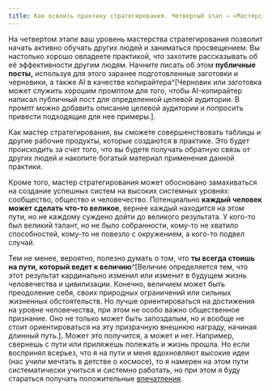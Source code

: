 ```yaml
---
title: Как освоить практику стратегирования. Четвертый этап – «Мастерство»
---
```


На четвертом этапе ваш уровень мастерства стратегирования позволит
начать активно обучать других людей и заниматься просвещением. Вы
настолько хорошо овладеете практикой, что захотите рассказывать об её
эффективности другим людям. Начните писать об этом **публичные посты,**
используя для этого заранее подготовленные заготовки и черновики, а
также AI в качестве копирайтера^[Черновик или заготовка
может служить хорошим промптом для того, чтобы AI-копирайтер написал
публичный пост для определенной целевой аудитории. В промпт можно
добавить описание целевой аудитории и попросить привести подходящие для
нее примеры.].

Как мастер стратегирования, вы сможете совершенствовать таблицы и другие
рабочие продукты, которые создаются в практике. Это будет происходить за
счет того, что вы будете получать обратную связь от других людей и
накопите богатый материал применения данной практики.

Кроме того, мастер стратегирования может обосновано замахиваться на
создание успешных систем на высоких системных уровнях: сообщество,
общество и человечество. Потенциально **каждый человек может сделать
что-то великое**, вернее каждый находится на этом пути, но не каждому
суждено дойти до великого результата. У кого-то был великий талант, но
не было собранности, кому-то не хватило способностей, кому-то не повезло
с окружением, а кого-то подвел случай.

Тем не менее, вероятно, полезно думать о том, что **ты всегда стоишь на
пути, который ведет к величию**^[Величие определяется
тем, что этот результат кардинально изменил или изменит в будущем жизнь
человечества и цивилизации. Конечно, величием может быть преодоление
себя, своих природных ограничений или сильных жизненных обстоятельств.
Но лучше ориентироваться на достижения на уровне человечества, при этом
не особо важно общественное признание. Оно не только может быть
запоздалым, но и вообще не стоит ориентироваться на эту призрачную
внешнюю награду, начиная длинный путь.]**.** Может это
получится, а может и нет. Например, свернешь с пути или приляжешь
полежать и жизнь прошла. Но если воспринял всерьез, что я на пути и меня
вдохновляют высокие идеи (нас учили мечтать в детстве о космосе), то я
намерен на этом пути систематически учиться и системно работать, но при
этом я буду стараться получать положительные
[впечатления](https://systemsworld.club/t/vpechatleniya/6200).
